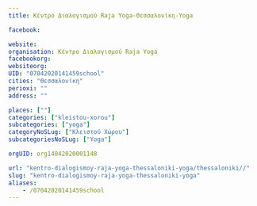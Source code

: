 ```yaml
---
title: Κέντρο Διαλογισμού Raja Yoga-Θεσσαλονίκη-Yoga

facebook:

website:
organisation: Κέντρο Διαλογισμού Raja Yoga
facebookorg:
websiteorg:
UID: "07042020141459school"
cities: "Θεσσαλονίκη"
perioxi: ""
address: ""

places: [""]
categories: ["kleistou-xorou"]
subcategories: ["yoga"]
categoryNoSLug: ["Κλειστού Χώρου"]
subcategoriesNoSLug: ["Yoga"]

orgUID: org14042020001148

url: "kentro-dialogismoy-raja-yoga-thessaloniki-yoga/thessaloniki//"
slug: "kentro-dialogismoy-raja-yoga-thessaloniki-yoga"
aliases:
    - /07042020141459school
---
```





